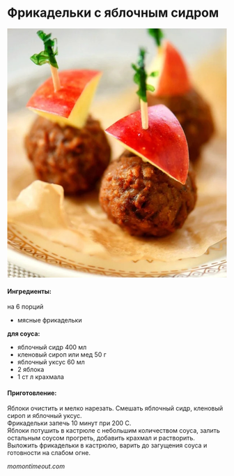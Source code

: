 ﻿---
image: (../../pics/apple-cider-maple-meatballs.jpg
---
# Фрикадельки с яблочным сидром

![Фрикадельки с яблочным сидром](../../pics/apple-cider-maple-meatballs.jpg)

#### Ингредиенты:
на 6 порций

* мясные фрикадельки

**для соуса:**

* яблочный сидр 400 мл
* кленовый сироп или мед 50 г
* яблочный уксус 60 мл
* 2 яблока
* 1 ст л крахмала

#### Приготовление:

Яблоки очистить и мелко нарезать. Смешать яблочный сидр, кленовый сироп и яблочный уксус.  
Фрикадельки запечь 10 минут при 200 С.  
Яблоки потушить в кастрюле с небольшим количеством соуса, залить остальным соусом прогреть, добавить крахмал и растворить. Выложить фрикадельки в кастрюлю, варить до загущения соуса и готовности на слабом огне.

_momontimeout.com_

